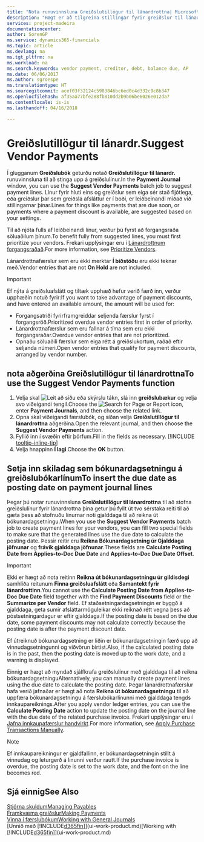 ```yaml
---
title: "Nota runuvinnsluna Greiðslutillögur til lánardrottna| Microsoft Docs"
description: "Hægt er að tilgreina stillingar fyrir greiðslur til lánardrottna og fá þannig greiðslutillögur sem taka mið af gjalddögum og afsláttum."
services: project-madeira
documentationcenter: 
author: SorenGP
ms.service: dynamics365-financials
ms.topic: article
ms.devlang: na
ms.tgt_pltfrm: na
ms.workload: na
ms.search.keywords: vendor payment, creditor, debt, balance due, AP
ms.date: 06/06/2017
ms.author: sgroespe
ms.translationtype: HT
ms.sourcegitcommit: acef03f32124c5983846bc6ed0c4d332c9c8b347
ms.openlocfilehash: af35aa77bfe288fb810dd2b9b06be6026e012da7
ms.contentlocale: is-is
ms.lasthandoff: 04/16/2018

---
```

# <a name="suggest-vendor-payments"></a><span data-ttu-id="a426b-103">Greiðslutillögur til lánardr.</span><span class="sxs-lookup"><span data-stu-id="a426b-103">Suggest Vendor Payments</span></span>
<span data-ttu-id="a426b-104">Í glugganum **Greiðslubók** geturðu notað **Greiðslutillögur til lánardr.** runuvinnsluna til að stinga upp á greiðslulínur.</span><span class="sxs-lookup"><span data-stu-id="a426b-104">In the **Payment Journal** window, you can use the **Suggest Vendor Payments** batch job to suggest payment lines.</span></span> <span data-ttu-id="a426b-105">Línur fyrir hluti eins og greiðslur sem eiga sér stað fljótlega, eða greiðslur þar sem greiðsla afsláttur er í boði, er leiðbeinandi miðað við stillingarnar þínar.</span><span class="sxs-lookup"><span data-stu-id="a426b-105">Lines for things like payments that are due soon, or payments where a payment discount is available, are suggested based on your settings.</span></span>

<span data-ttu-id="a426b-106">Til að njóta fulls af leiðbeinandi línur, verður þú fyrst að forgangsraða söluaðilum þínum.</span><span class="sxs-lookup"><span data-stu-id="a426b-106">To benefit fully from suggested lines, you must first prioritize your vendors.</span></span> <span data-ttu-id="a426b-107">Frekari upplýsingar eru í [Lánardrottnum forgangsraðað](purchasing-how-prioritize-vendors.md).</span><span class="sxs-lookup"><span data-stu-id="a426b-107">For more information, see [Prioritize Vendors](purchasing-how-prioritize-vendors.md).</span></span>  

<span data-ttu-id="a426b-108">Lánardrottnafærslur sem eru ekki merktar **Í biðstöðu** eru ekki teknar með.</span><span class="sxs-lookup"><span data-stu-id="a426b-108">Vendor entries that are not **On Hold** are not included.</span></span>  

> [!IMPORTANT]  
>   <span data-ttu-id="a426b-109">Ef nýta á greiðsluafslátt og tiltæk upphæð hefur verið færð inn, verður upphæðin notuð fyrir:</span><span class="sxs-lookup"><span data-stu-id="a426b-109">If you want to take advantage of payment discounts, and have entered an available amount, the amount will be used for:</span></span>  

* <span data-ttu-id="a426b-110">Forgangsatriði fyrirframgreiddar seljenda færslur fyrst í forgangsröð.</span><span class="sxs-lookup"><span data-stu-id="a426b-110">Prioritized overdue vendor entries first in order of priority.</span></span>  
* <span data-ttu-id="a426b-111">Lánardrottnafærslur sem eru fallnar á tíma sem eru ekki forgangsraðar.</span><span class="sxs-lookup"><span data-stu-id="a426b-111">Overdue vendor entries that are not prioritized.</span></span>  
* <span data-ttu-id="a426b-112">Opnaðu söluaðili færslur sem eiga rétt á greiðslukortum, raðað eftir seljanda númeri.</span><span class="sxs-lookup"><span data-stu-id="a426b-112">Open vendor entries that qualify for payment discounts, arranged by vendor number.</span></span>  

## <a name="to-use-the-suggest-vendor-payments-function"></a><span data-ttu-id="a426b-113">nota aðgerðina Greiðslutillögur til lánardrottna</span><span class="sxs-lookup"><span data-stu-id="a426b-113">To use the Suggest Vendor Payments function</span></span>
1. <span data-ttu-id="a426b-114">Velja skal ![Leit að síðu eða skýrslu](media/ui-search/search_small.png "Leit að síðu eða skýrslu táknið") tákn, slá inn **greiðslubækur** og velja svo viðeigandi tengil.</span><span class="sxs-lookup"><span data-stu-id="a426b-114">Choose the ![Search for Page or Report](media/ui-search/search_small.png "Search for Page or Report icon") icon, enter **Payment Journals**, and then choose the related link.</span></span>  
2. <span data-ttu-id="a426b-115">Opna skal viðeigandi færslubók, og síðan velja **Greiðslutillögur til lánardrottna** aðgerðina.</span><span class="sxs-lookup"><span data-stu-id="a426b-115">Open the relevant journal, and then choose the **Suggest Vendor Payments** action.</span></span>  
3. <span data-ttu-id="a426b-116">Fyllið inn í svæðin eftir þörfum.</span><span class="sxs-lookup"><span data-stu-id="a426b-116">Fill in the fields as necessary.</span></span> [!INCLUDE [tooltip-inline-tip](includes/tooltip-inline-tip_md.md)]  
4. <span data-ttu-id="a426b-117">Velja hnappinn **Í lagi**.</span><span class="sxs-lookup"><span data-stu-id="a426b-117">Choose the **OK** button.</span></span>  

## <a name="to-insert-the-due-date-as-posting-date-on-payment-journal-lines"></a><span data-ttu-id="a426b-118">Setja inn skiladag sem bókunardagsetningu á greiðslubókarlínum</span><span class="sxs-lookup"><span data-stu-id="a426b-118">To insert the due date as posting date on payment journal lines</span></span>
<span data-ttu-id="a426b-119">Þegar þú notar runuvinnsluna **Greiðslutillögur til lánardrottna** til að stofna greiðslulínur fyrir lánardrottna þína getur þú fyllt út tvo sérstaka reiti til að gæta þess að stofnuðu línurnar noti gjalddaga til að reikna út bókunardagsetningu.</span><span class="sxs-lookup"><span data-stu-id="a426b-119">When you use the **Suggest Vendor Payments** batch job to create payment lines for your vendors, you can fill two special fields to make sure that the generated lines use the due date to calculate the posting date.</span></span> <span data-ttu-id="a426b-120">Þessir reitir eru **Reikna Bókunardagsetning úr Gjalddaga jöfnunar** og **frávik gjalddaga jöfnunar**.</span><span class="sxs-lookup"><span data-stu-id="a426b-120">These fields are **Calculate Posting Date from Applies-to-Doc Due Date** and **Applies-to-Doc Due Date Offset**.</span></span>  

> [!IMPORTANT]  
>   <span data-ttu-id="a426b-121">Ekki er hægt að nota reitinn **Reikna út bókunardagsetningu úr gildisdegi** samhliða reitunum **Finna greiðsluafslátt** eða **Samantekt fyrir lánardrottinn**.</span><span class="sxs-lookup"><span data-stu-id="a426b-121">You cannot use the **Calculate Posting Date from Applies-to-Doc Due Date** field together with the **Find Payment Discounts** field or the **Summarize per Vendor** field.</span></span> <span data-ttu-id="a426b-122">Ef staðsetningardagsetningin er byggð á gjalddaga, geta sumir afsláttarmöguleikar ekki reiknað rétt vegna þess að póstsetningardagur er eftir gjalddaga.</span><span class="sxs-lookup"><span data-stu-id="a426b-122">If the posting date is based on the due date, some payment discounts may not calculate correctly because the posting date is after the payment discount date.</span></span>  

<span data-ttu-id="a426b-123">Ef útreiknuð bókunardagsetning er liðin er bókunardagsetningin færð upp að vinnudagsetningunni og viðvörun birtist.</span><span class="sxs-lookup"><span data-stu-id="a426b-123">Also, if the calculated posting date is in the past, then the posting date is moved up to the work date, and a warning is displayed.</span></span>  

<span data-ttu-id="a426b-124">Einnig er hægt að myndað sjálfkrafa greiðslulínur með gjalddaga til að reikna bókunardagsetningu</span><span class="sxs-lookup"><span data-stu-id="a426b-124">Alternatively, you can manually create payment lines using the due date to calculate the posting date.</span></span> <span data-ttu-id="a426b-125">Þegar lánardrottnafærslur hafa verið jafnaðar er hægt að nota **Reikna út bókunardagsetningu** til að uppfæra bókunardagsetningu á færslubókarlínunni með gjalddaga tengds innkaupareiknings.</span><span class="sxs-lookup"><span data-stu-id="a426b-125">After you apply vendor ledger entries, you can use the **Calculate Posting Date** action to update the posting date on the journal line with the due date of the related purchase invoice.</span></span> <span data-ttu-id="a426b-126">Frekari upplýsingar eru í [Jafna innkaupafærslur handvirkt](payables-how-apply-purchase-transactions-manually.md).</span><span class="sxs-lookup"><span data-stu-id="a426b-126">For more information, see [Apply Purchase Transactions Manually](payables-how-apply-purchase-transactions-manually.md).</span></span>  

> [!NOTE]  
>   <span data-ttu-id="a426b-127">Ef innkaupareikningur er gjaldfallinn, er bókunardagsetningin stillt á vinnudag og leturgerð á línunni verður rautt.</span><span class="sxs-lookup"><span data-stu-id="a426b-127">If the purchase invoice is overdue, the posting date is set to the work date, and the font on the line becomes red.</span></span>  

## <a name="see-also"></a><span data-ttu-id="a426b-128">Sjá einnig</span><span class="sxs-lookup"><span data-stu-id="a426b-128">See Also</span></span>
[<span data-ttu-id="a426b-129">Stjórna skuldum</span><span class="sxs-lookup"><span data-stu-id="a426b-129">Managing Payables</span></span>](payables-manage-payables.md)  
[<span data-ttu-id="a426b-130">Framkvæma greiðslur</span><span class="sxs-lookup"><span data-stu-id="a426b-130">Making Payments</span></span>](payables-make-payments.md)  
[<span data-ttu-id="a426b-131">Vinna í færslubókum</span><span class="sxs-lookup"><span data-stu-id="a426b-131">Working with General Journals</span></span>](ui-work-general-journals.md)  
<span data-ttu-id="a426b-132">[Unnið með [!INCLUDE[d365fin](includes/d365fin_md.md)]](ui-work-product.md)</span><span class="sxs-lookup"><span data-stu-id="a426b-132">[Working with [!INCLUDE[d365fin](includes/d365fin_md.md)]](ui-work-product.md)</span></span>  

